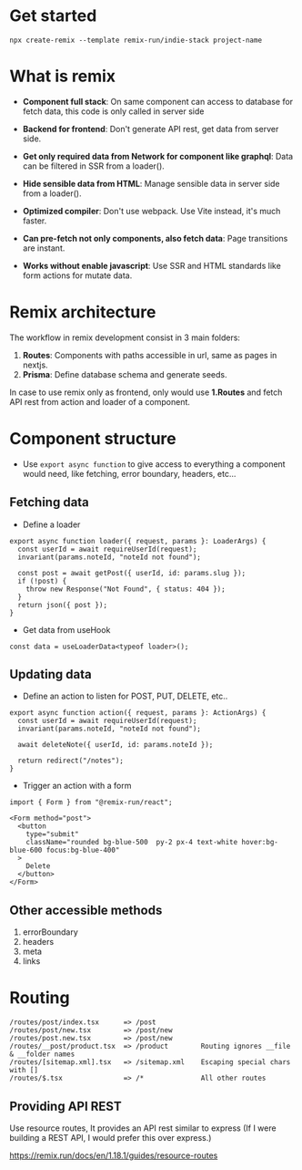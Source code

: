 Get started
==============================================================

```
npx create-remix --template remix-run/indie-stack project-name
```

What is remix
==============================================================

- **Component full stack**: On same component can access to database for fetch data, this code is only called in server side

- **Backend for frontend**: Don't generate API rest, get data from server side.

- **Get only required data from Network for component like graphql**: Data can be filtered in SSR from a loader().

- **Hide sensible data from HTML**: Manage sensible data in server side from a loader().

- **Optimized compiler**: Don't use webpack. Use Vite instead, it's much faster.

- **Can pre-fetch not only components, also fetch data**: Page transitions are instant.

- **Works without enable javascript**: Use SSR and HTML standards like form actions for mutate data.

Remix architecture
==============================================================

The workflow in remix development consist in 3 main folders:

1. **Routes**: Components with paths accessible in url, same as pages in nextjs.
2. **Prisma**: Define database schema and generate seeds.

In case to use remix only as frontend, only would use **1.Routes** and fetch API rest from action and loader of a component.

Component structure
==============================================================

- Use `export async function` to give access to everything a component would need, like fetching, error boundary, headers, etc...

## Fetching data

- Define a loader

```
export async function loader({ request, params }: LoaderArgs) {
  const userId = await requireUserId(request);
  invariant(params.noteId, "noteId not found");

  const post = await getPost({ userId, id: params.slug });
  if (!post) {
    throw new Response("Not Found", { status: 404 });
  }
  return json({ post });
}
```

- Get data from useHook

```
const data = useLoaderData<typeof loader>();
```

## Updating data

- Define an action to listen for POST, PUT, DELETE, etc..

```
export async function action({ request, params }: ActionArgs) {
  const userId = await requireUserId(request);
  invariant(params.noteId, "noteId not found");

  await deleteNote({ userId, id: params.noteId });

  return redirect("/notes");
}
```

- Trigger an action with a form

```
import { Form } from "@remix-run/react";

<Form method="post">
  <button
    type="submit"
    className="rounded bg-blue-500  py-2 px-4 text-white hover:bg-blue-600 focus:bg-blue-400"
  >
    Delete
  </button>
</Form>
```

## Other accessible methods

1. errorBoundary
2. headers
3. meta
4. links

Routing
==============================================================

```
/routes/post/index.tsx      => /post
/routes/post/new.tsx        => /post/new
/routes/post.new.tsx        => /post/new
/routes/__post/product.tsx  => /product        Routing ignores __file & __folder names
/routes/[sitemap.xml].tsx   => /sitemap.xml    Escaping special chars with []
/routes/$.tsx               => /*              All other routes
```

## Providing API REST

Use resource routes, It provides an API rest similar to express (If I were building a REST API, I would prefer this over express.)

https://remix.run/docs/en/1.18.1/guides/resource-routes
